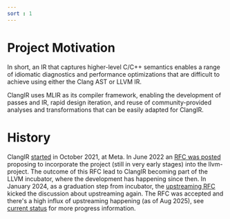 ```yaml
---
sort : 1
---
```

# Project Motivation

In short, an IR that captures higher-level C/C++ semantics enables a range of idiomatic diagnostics and performance optimizations that are difficult to achieve using either the Clang AST or LLVM IR.

ClangIR uses MLIR as its compiler framework, enabling the development of passes and IR, rapid design iteration, and reuse of community-provided analyses and transformations that can be easily adapted for ClangIR.

# History

ClangIR [started](https://github.com/facebookarchive/clangir) in October 2021, at Meta. In June 2022 an [RFC was posted](https://discourse.llvm.org/t/rfc-an-mlir-based-clang-ir-cir/63319) proposing to incorporate the project (still in very early stages) into the llvm-project. The outcome of this RFC lead to ClangIR becoming part of the LLVM incubator, where the development has happening since then. In January 2024, as a graduation step from incubator, the [upstreaming RFC](https://discourse.llvm.org/t/rfc-upstreaming-clangir/76587) kicked the discussion about upstreaming again. The RFC was accepted and there's a high influx of upstreaming happening (as of Aug 2025), see [current status](https://llvm.github.io/clangir/Development/benchmark.html) for more progress information.
